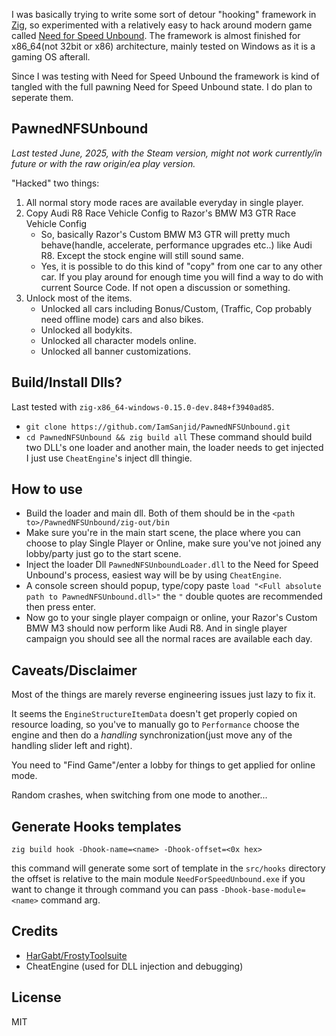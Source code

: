 I was basically trying to write some sort of detour "hooking" framework in [Zig](https://ziglang.org/), so experimented with a relatively easy to hack around modern game called [Need for Speed Unbound](https://store.steampowered.com/app/1846380/Need_for_Speed_Unbound/). The framework is almost finished for x86_64(not 32bit or x86) architecture, mainly tested on Windows as it is a gaming OS afterall.

Since I was testing with Need for Speed Unbound the framework is kind of tangled with the full pawning Need for Speed Unbound state. I do plan to seperate them.

## PawnedNFSUnbound
*Last tested June, 2025, with the Steam version, might not work currently/in future or with the raw origin/ea play version.*

"Hacked" two things:
  1. All normal story mode races are available everyday in single player.
  2. Copy Audi R8 Race Vehicle Config to Razor's BMW M3 GTR Race Vehicle Config
     * So, basically Razor's Custom BMW M3 GTR will pretty much behave(handle, accelerate, performance upgrades etc..) like Audi R8. Except the stock engine will still sound same.
     * Yes, it is possible to do this kind of "copy" from one car to any other car. If you play around for enough time you will find a way to do with current Source Code. If not open a discussion or something.
  3. Unlock most of the items.
     * Unlocked all cars including Bonus/Custom, (Traffic, Cop probably need offline mode) cars and also bikes.
     * Unlocked all bodykits.
     * Unlocked all character models online.
     * Unlocked all banner customizations.

## Build/Install Dlls?
Last tested with `zig-x86_64-windows-0.15.0-dev.848+f3940ad85`.
  * `git clone https://github.com/IamSanjid/PawnedNFSUnbound.git`
  * `cd PawnedNFSUnbound && zig build all`
These command should build two DLL's one loader and another main, the loader needs to get injected I just use `CheatEngine`'s inject dll thingie.

## How to use
* Build the loader and main dll. Both of them should be in the `<path to>/PawnedNFSUnbound/zig-out/bin`
* Make sure you're in the main start scene, the place where you can choose to play Single Player or Online, make sure you've not joined any lobby/party just go to the start scene.
* Inject the loader Dll `PawnedNFSUnboundLoader.dll` to the Need for Speed Unbound's process, easiest way will be by using `CheatEngine`.
* A console screen should popup, type/copy paste `load "<Full absolute path to PawnedNFSUnbound.dll>"` the `"` double quotes are recommended then press enter.
* Now go to your single player compaign or online, your Razor's Custom BMW M3 should now perform like Audi R8. And in single player campaign you should see all the normal races are available each day.

## Caveats/Disclaimer
Most of the things are marely reverse engineering issues just lazy to fix it.

It seems the `EngineStructureItemData` doesn't get properly copied on resource loading, so you've to manually go to `Performance` choose the engine and then do a *handling* synchronization(just move any of the handling slider left and right).

You need to "Find Game"/enter a lobby for things to get applied for online mode.

Random crashes, when switching from one mode to another...


## Generate Hooks templates
`zig build hook -Dhook-name=<name> -Dhook-offset=<0x hex>`

this command will generate some sort of template in the `src/hooks` directory the offset is relative to the main module `NeedForSpeedUnbound.exe` if you want to change it through command you can pass `-Dhook-base-module=<name>` command arg.

## Credits

*   [HarGabt/FrostyToolsuite](https://github.com/HarGabt/FrostyToolsuite/)
*   CheatEngine (used for DLL injection and debugging)

## License
MIT
